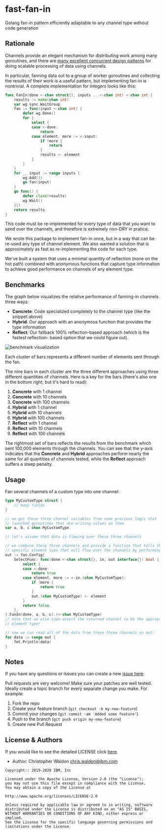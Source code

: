 # fast-fan-in

Golang fan-in pattern efficiently adaptable to any channel type without code generation

## Rationale

Channels provide an elegant mechanism for distributing work among many goroutines, and
there are [many excellent concurrent design patterns](https://blog.golang.org/pipelines) for doing scalable processing
of data using channels.

In particular, fanning data out to a group of worker goroutines and collecting the results
of their work is a useful pattern, but implementing fan-in is nontrivial. A complete
implementation for integers looks like this:

```go
func FanIn(done <-chan struct{}, inputs ...<-chan int) <-chan int {
	results := make(chan int)
	var wg sync.WaitGroup
	fan := func(input <-chan int) {
		defer wg.Done()
		for {
			select {
			case <-done:
				return
			case element, more := <-input:
				if !more {
					return
				}
				results <- element
			}
		}
	}
	for _, input := range inputs {
		wg.Add(1)
		go fan(input)
	}
	go func() {
		defer close(results)
		wg.Wait()
	}()
	return results
}
```

This code must be re-implemented for every type of data that you want to send
over the channels, and therefore is extremely non-DRY in pratice.

We wrote this package to implement fan-in once, but in a way that can be re-used
any type of channel element. We also wanted a solution that is approximately as
fast as re-implementing the code for each type.

We've built a system that uses a minimal quantity of reflection (none on the
hot path) combined with anonymous functions that capture type information to achieve
good performance on channels of any element type.

## Benchmarks

The graph below visualizes the relative performance of fanning-in channels three
ways:

- **Concrete**: Code specialized completely to the channel type (like the snippet above)
- **Hybrid**: Our approach with an anonymous function that provides the type information
- **Reflect**: Our fallback 100% reflection-based approach (which is the fastest reflection-
  based option that we could figure out).

![benchmark visualization](https://raw.githubusercontent.com/IBM/fast-fan-in/master/img/benchmarks.png)

Each cluster of bars represents a different number of elements sent through the
fan.

The nine bars in each cluster are the three different approaches using three different
quantities of channels. Here is a key for the bars (there's also one in the bottom right,
but it's hard to read):

1. **Concrete** with 1 channel
2. **Concrete** with 10 channels
3. **Concrete** with 100 channels
4. **Hybrid** with 1 channel
5. **Hybrid** with 10 channels
6. **Hybrid** with 100 channels
7. **Reflect** with 1 channel
8. **Reflect** with 10 channels
9. **Reflect** with 100 channels

The rightmost set of bars reflects the results from the benchmark which sent 100,000
elements through the channels. You can see that the y-axis indicates that the
**Concrete** and **Hybrid** approaches perform nearly the same for all quantities of
channels tested, while the **Reflect** approach suffers a steep penalty.

## Usage

Fan several channels of a custom type into one channel:

```go
type MyCustomType struct {
    // many fields
}

// we got these three channel variables from some previous logic that
// launched goroutines that are writing values on them
var a, b, c chan MyCustomType

// let's assume that data is flowing over these three channels

// we combine these three channels and provide a function that tells the fan about the
// specific element type that will flow over the channels by performing type assertions
out := fan.Config{
    SelectFunc: func(done <-chan struct{}, in, out interface{}) bool {
        select {
        case <-done:
            return true
        case element, more := <-in.(chan MyCustomType):
            if !more {
                return true
            }
            out.(chan MyCustomType) <- element
        }
        return false
    },
}.FanIn(done, a, b, c).(<-chan MyCustomType)
// note that we also type-assert the returned channel to be the appropriate
// element type!

// now we can read all of the data from those three channels on out!
for data := range out {
    fmt.Println(data)
}
```

## Notes

If you have any questions or issues you can create a new [issue here](https://github.com/ibm/fast-fan-in/issues).

Pull requests are very welcome! Make sure your patches are well tested.
Ideally create a topic branch for every separate change you make. For
example:

1. Fork the repo
2. Create your feature branch (`git checkout -b my-new-feature`)
3. Commit your changes (`git commit -am 'Added some feature'`)
4. Push to the branch (`git push origin my-new-feature`)
5. Create new Pull Request

## License & Authors

If you would like to see the detailed LICENSE click [here](LICENSE).

- Author: Christopher Waldon  <chris.waldon@ibm.com>

```text
Copyright:: 2019-2020 IBM, Inc

Licensed under the Apache License, Version 2.0 (the "License");
you may not use this file except in compliance with the License.
You may obtain a copy of the License at

http://www.apache.org/licenses/LICENSE-2.0

Unless required by applicable law or agreed to in writing, software
distributed under the License is distributed on an "AS IS" BASIS,
WITHOUT WARRANTIES OR CONDITIONS OF ANY KIND, either express or implied.
See the License for the specific language governing permissions and
limitations under the License.
```
